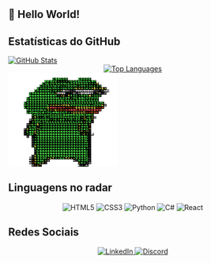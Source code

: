 ## 🔮 Hello World!
          
## Estatísticas do GitHub
<div align="left">
  <a href="https://github.com/T-TheV">
    <img src="https://github-readme-stats.vercel.app/api?username=T-TheV&show_icons=true&theme=blue-green" alt="GitHub Stats" 
  </a>
</div>
<div align="center">
  <a href="https://github.com/T-TheV">
    <img align src="https://github-readme-stats.vercel.app/api/top-langs/?username=T-TheV&layout=compact&show_icons=true&theme=blue-green" alt="Top Languages" 
  </a>
</div>

<!-- ## Profile Image -->
<div align="left">
  <a href="https://github.com/T-TheV">
    <img src="https://github.com/T-TheV/T-TheV/blob/main/kek-angry.gif" alt="Profile Image" width="220" height="190" align="center">
  </a>
</div>

## Linguagens no radar
<div align="center">

  <img src="https://cdn.jsdelivr.net/gh/devicons/devicon/icons/html5/html5-original-wordmark.svg" alt="HTML5" width="60" height="80" align="center">
  <img src="https://cdn.jsdelivr.net/gh/devicons/devicon/icons/css3/css3-original-wordmark.svg" alt="CSS3" width="60" height="80" align="center">
  <img src="https://cdn.jsdelivr.net/gh/devicons/devicon/icons/python/python-original-wordmark.svg" alt="Python" width="60" height="80" align="center">
  <img src="https://cdn.jsdelivr.net/gh/devicons/devicon/icons/csharp/csharp-original.svg" alt="C#" width="30" width="60" height="80" align="center">
  <img src="https://cdn.jsdelivr.net/gh/devicons/devicon/icons/react/react-original-wordmark.svg" alt="React" width="60" height="80" align="center">
</div>

## Redes Sociais
<div align="center">
  <a href="https://www.linkedin.com/in/david-jardim/">
    <img src="https://img.shields.io/badge/LinkedIn-0077B5?style=for-the-badge&logo=linkedin&logoColor=white" alt="LinkedIn" 
  </a>
  <a href="https://discordapp.com/users/othev">
    <img src="https://img.shields.io/badge/Discord-7289DA?style=for-the-badge&logo=discord&logoColor=white" alt="Discord" 
  </a>
  
</div>

